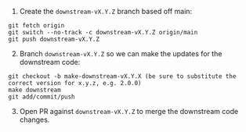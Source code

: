 1. Create the `downstream-vX.Y.Z` branch based off main:
```
git fetch origin
git switch --no-track -c downstream-vX.Y.Z origin/main
git push downstream-vX.Y.Z
```

2. Branch `downstream-vX.Y.Z` so we can make the updates for the downstream code:
```
git checkout -b make-downstream-vX.Y.X (be sure to substitute the correct version for x.y.z, e.g. 2.0.0)
make downstream
git add/commit/push
```
3. Open PR against `downstream-vX.Y.Z` to merge the downstream code changes.
